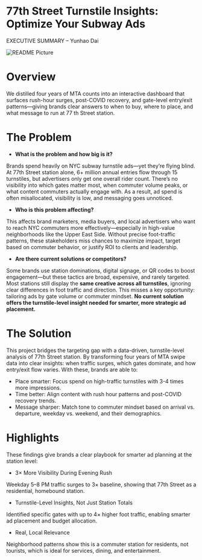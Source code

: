 # 77th Street Turnstile Insights: Optimize Your Subway Ads

EXECUTIVE SUMMARY – Yunhao Dai

![README Picture](context_photo.png)

# Overview

We distilled four years of MTA counts into an interactive dashboard that surfaces rush-hour surges, post-COVID recovery, and gate-level entry/exit patterns—giving brands clear answers to when to buy, where to place, and what message to run at 77 th Street station.

# The Problem

- **What is the problem and how big is it?**

Brands spend heavily on NYC subway turnstile ads—yet they’re flying blind. At 77th Street station alone, 6+ million annual entries flow through 15 turnstiles, but advertisers only get one overall rider count. There’s no visibility into which gates matter most, when commuter volume peaks, or what content commuters actually engage with. As a result, ad spend is often misallocated, visibility is low, and messaging goes unnoticed.

- **Who is this problem affecting?**

This affects brand marketers, media buyers, and local advertisers who want to reach NYC commuters more effectively—especially in high-value neighborhoods like the Upper East Side. Without precise foot-traffic patterns, these stakeholders miss chances to maximize impact, target based on commuter behavior, or justify ROI to clients and leadership.

- **Are there current solutions or competitors?**

Some brands use station dominations, digital signage, or QR codes to boost engagement—but these tactics are broad, expensive, and rarely targeted. Most stations still display the **same creative across all turnstiles**, ignoring clear differences in foot traffic and direction. This misses a key opportunity: tailoring ads by gate volume or commuter mindset. **No current solution offers the turnstile-level insight needed for smarter, more strategic ad placement.**

# The Solution

This project bridges the targeting gap with a data-driven, turnstile-level analysis of 77th Street station. By transforming four years of MTA swipe data into clear insights: when traffic surges, which gates dominate, and how entry/exit flow varies. With these, brands are able to:

- Place smarter: Focus spend on high-traffic turnstiles with 3-4 times more impressions.
- Time better: Align content with rush hour patterns and post-COVID recovery trends.
- Message sharper: Match tone to commuter mindset based on arrival vs. departure, weekday vs. weekend, and their demographics.

# Highlights

These findings give brands a clear playbook for smarter ad planning at the station level:

- 3× More Visibility During Evening Rush

Weekday 5–8 PM traffic surges to 3× baseline, showing that 77th Street as a residential, homebound station.

- Turnstile-Level Insights, Not Just Station Totals

Identified specific gates with up to 4× higher foot traffic, enabling smarter ad placement and budget allocation.

- Real, Local Relevance

Neighborhood patterns show this is a commuter station for residents, not tourists, which is ideal for services, dining, and entertainment.
